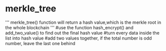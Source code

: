 # merkle_tree
'''
    merkle_tree() function will return a hash value,which is the merkle root in the whole blockchain
'''
#use the function hash_encrypt() and add_two_value() to find out the final hash value
#turn every data inside the list into hash value
#add two values together, if the total number is odd number, leave the last one behind

